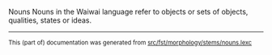 Nouns
Nouns in the Waiwai language refer to objects or sets of objects, qualities, states or ideas.

* * *

<small>This (part of) documentation was generated from [src/fst/morphology/stems/nouns.lexc](https://github.com/giellalt/lang-waw/blob/main/src/fst/morphology/stems/nouns.lexc)</small>

